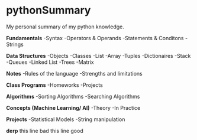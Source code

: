 # pythonSummary
My personal summary of my python knowledge.


**Fundamentals**
  -Syntax
  -Operators & Operands
  -Statements & Conditons
	-Strings
  
**Data Structures**
  -Objects
  -Classes
  -List
  -Array
  -Tuples
  -Dictionaires
  -Stack
  -Queues
  -Linked List
  -Trees
  -Matrix

**Notes**
  -Rules of the language
  -Strengths and limitations
  
**Class Programs**
  -Homeworks
  -Projects

**Algorithms**
  -Sorting Algorithms
  -Searching Algorithms

**Concepts (Machine Learning/ AI)**
  -Theory
  -In Practice

**Projects**
  -Statistical Models
  -String manipulation

**derp**
this line bad
this line good

